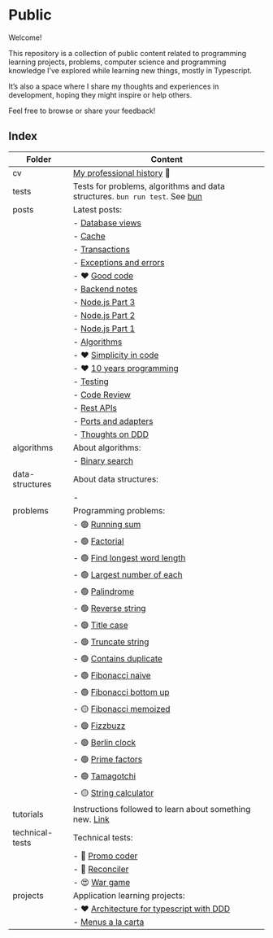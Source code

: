 # Public

Welcome!

This repository is a collection of public content related to programming learning projects, problems, computer science and programming knowledge I’ve explored while learning new things, mostly in Typescript.

It’s also a space where I share my thoughts and experiences in development, hoping they might inspire or help others.

Feel free to browse or share your feedback!

## Index

| Folder          | Content                                                                                       |
| --------------- | --------------------------------------------------------------------------------------------- |
| cv              | [My professional history](cv/README.md) 💼                                                    |
| tests           | Tests for problems, algorithms and data structures. `bun run test`. See [bun](https://bun.sh) |
| posts           | Latest posts:                                                                                 |
|                 | - [Database views](posts/2024-10-01-database-views.md)                                                          |
|                 | - [Cache](posts/2024-09-20-cache.md)                                                          |
|                 | - [Transactions](posts/2024-09-09-transactions.md)                                            |
|                 | - [Exceptions and errors](posts/2024-08-26-exceptions-and-errors.md)                          |
|                 | - ❤️ [Good code](posts/2023-09-14-good-code.md)                                               |
|                 | - [Backend notes](posts/2023-07-28-backend-notes.md)                                          |
|                 | - [Node.js Part 3](posts/2023-07-14-node-js-3.md)                                             |
|                 | - [Node.js Part 2](posts/2023-07-11-node-js-2.md)                                             |
|                 | - [Node.js Part 1](posts/2023-07-10-node-js-1.md)                                             |
|                 | - [Algorithms](posts/2023-01-03-algorithms.md)                                                |
|                 | - ❤️ [Simplicity in code](posts/2022-11-10-simplicity-in-code.md)                             |
|                 | - ❤️ [10 years programming](posts/2022-11-04-ten-years-programming.md)                        |
|                 | - [Testing](posts/2020-02-21-testing.md)                                                      |
|                 | - [Code Review](posts/2019-03-25-code-review.md)                                              |
|                 | - [Rest APIs](posts/2017-05-20-rest-apis.md)                                                  |
|                 | - [Ports and adapters](posts/2016-06-06-ports-and-adapters.md)                                |
|                 | - [Thoughts on DDD](posts/2016-05-25-thoughts-on-ddd.md)                                      |
| algorithms      | About algorithms:                                                                             |
|                 | - [Binary search](algorithms/binary_search.ts)                                                |
| data-structures | About data structures:                                                                        |
|                 | -                                                                                             |
| problems        | Programming problems:                                                                         |
|                 | - 🟢 [Running sum](problems/easy/running_sum.ts)                                              |
|                 | - 🟢 [Factorial](problems/easy/factorial.ts)                                                  |
|                 | - 🟢 [Find longest word length](problems/easy/find_longest_word_length.ts)                    |
|                 | - 🟢 [Largest number of each](problems/easy/largest_number_of_each.ts)                        |
|                 | - 🟢 [Palindrome](problems/easy/palindrome.ts)                                                |
|                 | - 🟢 [Reverse string](problems/easy/reverse_string.ts)                                        |
|                 | - 🟢 [Title case](problems/easy/title_case.ts)                                                |
|                 | - 🟢 [Truncate string](problems/easy/truncate_string.ts)                                      |
|                 | - 🟢 [Contains duplicate](problems/easy/contains_duplicate.ts)                                |
|                 | - 🟢 [Fibonacci naive](problems/easy/fibonacci_naive.ts)                                      |
|                 | - 🟢 [Fibonacci bottom up](problems/easy/fibonacci_bottom_up.ts)                              |
|                 | - 🟡 [Fibonacci memoized](problems/easy/fibonacci_memoized.ts)                                |
|                 | - 🟢 [Fizzbuzz](problems/easy/fizzbuzz.ts)                                                    |
|                 | - 🟢 [Berlin clock](problems/easy/berlin_clock.ts)                                            |
|                 | - 🟢 [Prime factors](problems/easy/prime_factors.ts)                                          |
|                 | - 🟢 [Tamagotchi](problems/easy/tamagotchi.ts)                                                |
|                 | - 🟡 [String calculator](problems/easy/string_calculator.ts)                                  |
| tutorials       | Instructions followed to learn about something new. [Link](tutorials/README.md)               |
| technical-tests | Technical tests:                                                                              |
|                 | - 😤 [Promo coder](technical-tests/promo-coder/README.md)                                     |
|                 | - 🙂 [Reconciler](technical-tests/reconciler/README.md)                                       |
|                 | - 😍 [War game](technical-tests/war-game/README.md)                                           |
| projects        | Application learning projects:                                                                |
|                 | - ❤️ [Architecture for typescript with DDD](projects/architecture-ts-ddd/README.md)           |
|                 | - [Menus a la carta](projects/menus-a-la-carta/README.md)                                     |
